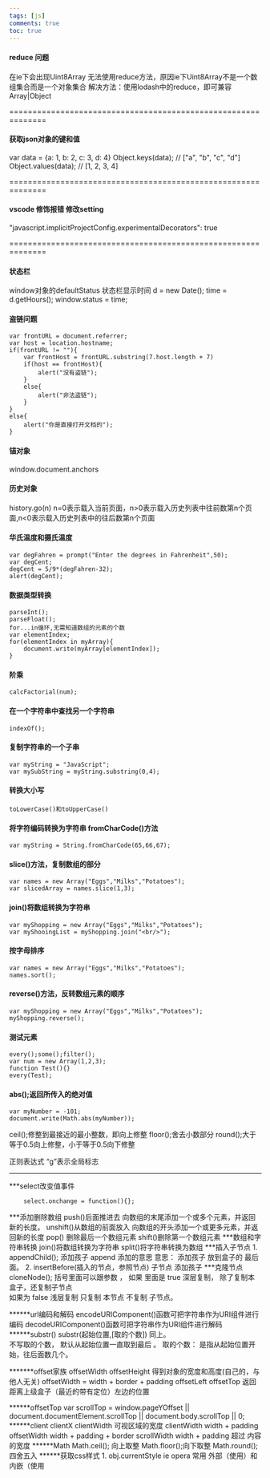 ```yaml
---
tags: [js]
comments: true
toc: true
---
```




#### reduce 问题

在ie下会出现Uint8Array 无法使用reduce方法，原因ie下Uint8Array不是一个数组集合而是一个对象集合
解决方法：使用lodash中的reduce，即可兼容Array|Object

==============================================================
#### 获取json对象的键和值
var data = {a: 1, b: 2, c: 3, d: 4}
Object.keys(data);  // ["a", "b", "c", "d"]
Object.values(data);    // [1, 2, 3, 4]

==============================================================
#### vscode 修饰报错 修改setting
"javascript.implicitProjectConfig.experimentalDecorators": true

==============================================================
#### 状态栏
window对象的defaultStatus
状态栏显示时间
d = new Date();
time = d.getHours();
window.status = time;

#### 盗链问题
```
var frontURL = document.referrer;
var host = location.hostname;
if(frontURL != ""){
	var frontHost = frontURL.substring(7.host.length + 7)
	if(host == frontHost){
		alert("没有盗链");
	}
	else{
		alert("非法盗链");
	}
}
else{
	alert("你是直接打开文档的");
}
```

#### 锚对象
window.document.anchors

#### 历史对象
history.go(n)
n=0表示载入当前页面，n>0表示载入历史列表中往前数第n个页面,n<0表示载入历史列表中的往后数第n个页面

#### 华氏温度和摄氏温度

```
var degFahren = prompt("Enter the degrees in Fahrenheit",50);
var degCent;
degCent = 5/9*(degFahren-32);
alert(degCent);
```

#### 数据类型转换

```
parseInt();
parseFloat();
for...in循环,无需知道数组的元素的个数
var elementIndex;
for(elementIndex in myArray){
	document.write(myArray[elementIndex]);
}
```

#### 阶乘

```
calcFactorial(num);
```

#### 在一个字符串中查找另一个字符串

```
indexOf();
```

#### 复制字符串的一个子串

```
var myString = "JavaScript";
var mySubString = myString.substring(0,4);
```

#### 转换大小写

```
toLowerCase()和toUpperCase()
```

#### 将字符编码转换为字符串 fromCharCode()方法

```
var myString = String.fromCharCode(65,66,67);
```

#### slice()方法，复制数组的部分

```
var names = new Array("Eggs","Milks","Potatoes");
var slicedArray = names.slice(1,3);
```

#### join()将数组转换为字符串

```
var myShopping = new Array("Eggs","Milks","Potatoes");
var myShooingList = myShopping.join("<br/>");
```

#### 按字母排序

```
var names = new Array("Eggs","Milks","Potatoes");
names.sort();
```

#### reverse()方法，反转数组元素的顺序

```
var myShopping = new Array("Eggs","Milks","Potatoes");
myShopping.reverse();
```

#### 测试元素

```
every();some();filter();
var num = new Array(1,2,3);
function Test(){}
every(Test);
```

#### abs();返回所传入的绝对值

```
var myNumber = -101;
document.write(Math.abs(myNumber));
```

ceil();修整到最接近的最小整数，即向上修整
floor();舍去小数部分
round();大于等于0.5向上修整，小于等于0.5向下修整

正则表达式
“g”表示全局标志

****************************************************************************************************************

***select改变值事件
```
	select.onchange = function(){};
```

***添加删除数组
	push()后面推进去
	   向数组的末尾添加一个或多个元素，并返回新的长度。
	unshift()从数组的前面放入
	   向数组的开头添加一个或更多元素，并返回新的长度
	pop() 删除最后一个数组元素
	shift()删除第一个数组元素
***数组和字符串转换
	join()将数组转换为字符串
	split()将字符串转换为数组
***插入子节点
	1. appendChild();    添加孩子     append 添加的意思
		意思：  添加孩子   放到盒子的 最后面。
	2. insertBefore(插入的节点，参照节点)   子节点  添加孩子
***克隆节点
	cloneNode();
	括号里面可以跟参数  ， 如果 里面是 true  深层复制， 除了复制本盒子，还复制子节点  
	如果为 false  浅层复制   只复制   本节点  不复制 子节点。

******url编码和解码
	encodeURIComponent()函数可把字符串作为URI组件进行编码
	decodeURIComponent()函数可把字符串作为URI组件进行解码
******substr()
	substr(起始位置,[取的个数])
	同上。  
  不写取的个数， 默认从起始位置一直取到最后 。
  取的个数：    是指从起始位置开始，往后面数几个。

*******offset家族
	offsetWidth  offsetHeight
	得到对象的宽度和高度(自己的，与他人无关) offsetWidth =  width  + border  +  padding
	offsetLeft   offsetTop
	返回距离上级盒子（最近的带有定位）左边的位置

******offsetTop
	var scrollTop = window.pageYOffset || document.documentElement.scrollTop || document.body.scrollTop || 0;
******client
	clientX          clientWidth   可视区域的宽度 
	clientWidth     width  +  padding        
	offsetWidth     width + padding + border 
	scrollWidth     width + padding      超过  内容的宽度
******Math
	Math.ceil(); 向上取整
	Math.floor();向下取整
	Math.round();四舍五入
******获取css样式
	 1.   obj.currentStyle   ie  opera  常用
		外部（使用<link>）和内嵌（使用<style>）样式表中的样式（ie和opera）
	 2 .window.getComputedStyle("元素", "伪类")     w3c 两个选项是必须的， 没有伪类 用 null 替代
	 3.兼容
	 function getStyle(obj,attr) {
		if (obj.currentStyle) {
			return obj.currentStyle[attr];
		} else {
			return window.getComputedStyle(obj,null)[attr];
		}
	  }
*******in运算符
	in运算符也是一个二元运算符，但是对运算符左右两个操作数的要求比较严格。
	in运算符要求第1个（左边的）操作数必须是字符串类型或可以转换为字符串类型的其他类型，
	而第2个（右边的）操作数必须是数组或对象。只有第1个操作数的值是第2个操作数的属性名，
	才会返回true，否则返回false

*******************

#### js 内置对象：

```
	String 
	Date
	Math
	Array
	RegExp
	Number
	Object
	Function
	Null
	Boolean
	Error
	Cookie
	Session
```

#### Js Bom对象
```
	Window
	Document
	History
	Location
	Screen
	Navigator
```

#### 将伪数组转化为数组

```
	var json = {0:'first',1:'second',length:2};
	Array.prototype.slice.call(json);
```



#### 写一个通用的事件侦听器函数
// event(事件)工具集，来源：github.com/markyun

```
markyun.Event = {
    // 页面加载完成后
    readyEvent : function(fn) {
        if (fn==null) {
            fn=document;
        }
        var oldonload = window.onload;
        if (typeof window.onload != 'function') {
            window.onload = fn;
        } else {
            window.onload = function() {
                oldonload();
                fn();
            };
        }
    },
    // 视能力分别使用dom0||dom2||IE方式 来绑定事件
    // 参数： 操作的元素,事件名称 ,事件处理程序
    addEvent : function(element, type, handler) {
        if (element.addEventListener) {
            //事件类型、需要执行的函数、是否捕捉
            element.addEventListener(type, handler, false);
        } else if (element.attachEvent) {
            element.attachEvent('on' + type, function() {
                handler.call(element);
            });
        } else {
            element['on' + type] = handler;
        }
    },
    // 移除事件
    removeEvent : function(element, type, handler) {
        if (element.removeEnentListener) {
            element.removeEnentListener(type, handler, false);
        } else if (element.detachEvent) {
            element.detachEvent('on' + type, handler);
        } else {
            element['on' + type] = null;
        }
    }, 
    // 阻止事件 (主要是事件冒泡，因为IE不支持事件捕获)
    stopPropagation : function(ev) {
        if (ev.stopPropagation) {
            ev.stopPropagation();
        } else {
            ev.cancelBubble = true;
        }
    },
    // 取消事件的默认行为
    preventDefault : function(event) {
        if (event.preventDefault) {
            event.preventDefault();
        } else {
            event.returnValue = false;
        }
    },
    // 获取事件目标
    getTarget : function(event) {
        return event.target || event.srcElement;
    },
    // 获取event对象的引用，取到事件的所有信息，确保随时能使用event；
    getEvent : function(e) {
        var ev = e || window.event;
        if (!ev) {
            var c = this.getEvent.caller;
            while (c) {
                ev = c.arguments[0];
                if (ev && Event == ev.constructor) {
                    break;
                }
                c = c.caller;
            }
        }
        return ev;
    }
};

```

******************
Ajax 是什么？Ajax 的交互模型？同步和异步的区别？如何解决跨域问题？
Ajax 是什么：
1. 通过异步模式，提升了用户体验
2. 优化了浏览器和服务器之间的传输，减少不必要的数据往返，减少了带宽占用
3. Ajax 在客户端运行，承担了一部分本来由服务器承担的工作，减少了大用户量下的服务器负载。

Ajax 的最大的特点：
1. Ajax可以实现动态不刷新（局部刷新）
2. readyState 属性 状态 有5个可取值： 0 = 未初始化，1 = 启动， 2 = 发送，3 = 接收，4 = 完成

Ajax 同步和异步的区别:
1. 同步：提交请求 -> 等待服务器处理 -> 处理完毕返回，这个期间客户端浏览器不能干任何事
2. 异步：请求通过事件触发 -> 服务器处理（这是浏览器仍然可以作其他事情）-> 处理完毕
ajax.open方法中，第3个参数是设同步或者异步。

Ajax 的缺点：
1. Ajax 不支持浏览器 back 按钮
2. 安全问题 Ajax 暴露了与服务器交互的细节
3. 对搜索引擎的支持比较弱
4. 破坏了程序的异常机制
5. 不容易调试

解决跨域问题：
1. jsonp
2. iframe
3. window.name、window.postMessage
4. 服务器上设置代理页面

```
*************************************

function whatBrowser() {  
    document.Browser.Name.value=navigator.appName;  
    document.Browser.Version.value=navigator.appVersion;  
    document.Browser.Code.value=navigator.appCodeName;  
    document.Browser.Agent.value=navigator.userAgent;  
}
/*
* 智能获取浏览器版本信息
*
*/
var browser={
    versions:function(){
    var u = navigator.userAgent, app = navigator.appVersion;
    return {//移动终端浏览器版本信息
      trident: u.indexOf('Trident') > -1, //IE内核
      presto: u.indexOf('Presto') > -1, //opera内核
      webKit: u.indexOf('AppleWebKit') > -1, //苹果、谷歌内核
      gecko: u.indexOf('Gecko') > -1 && u.indexOf('KHTML') == -1, //火狐内核
      mobile: !!u.match(/AppleWebKit.*Mobile.*/)||!!u.match(/AppleWebKit/), //是否为移动终端
      ios: !!u.match(/\(i[^;]+;( U;)? CPU.+Mac OS X/), //ios终端
      android: u.indexOf('Android') > -1 || u.indexOf('Linux') > -1, //android终端或者uc浏览器
      iPhone: u.indexOf('iPhone') > -1 || u.indexOf('Mac') > -1, //是否为iPhone或者QQHD浏览器
      iPad: u.indexOf('iPad') > -1, //是否iPad
      webApp: u.indexOf('Safari') == -1 //是否web应该程序，没有头部与底部
    };
   }(),
   language:(navigator.browserLanguage || navigator.language).toLowerCase()
}

```

****************状态码
100 Continue  继续，一般在发送post请求时，已发送了http header之后服务端将返回此信息，表示确认，之后发送具体参数信息
200 OK   正常返回信息
201 Created  请求成功并且服务器创建了新的资源
202 Accepted  服务器已接受请求，但尚未处理
301 Moved Permanently  请求的网页已永久移动到新位置
302 Found  临时性重定向
303 See Other  临时性重定向，且总是使用 GET 请求新的 URI
304 Not Modified  自从上次请求后，请求的网页未修改过
400 Bad Request  服务器无法理解请求的格式，客户端不应当尝试再次使用相同的内容发起请求
401 Unauthorized  请求未授权
403 Forbidden  禁止访问
404 Not Found  找不到如何与 URI 相匹配的资源
500 Internal Server Error  最常见的服务器端错误
503 Service Unavailable 服务器端暂时无法处理请求（可能是过载或维护）

**********************js 操作获取和设置 cookie
// 创建cookie
```
function setCookie(name, value, expires, path, domain, secure) {
    var cookieText = encodeURIComponent(name) + '=' + encodeURIComponent(value);
    if (expires instanceof Date) {
        cookieText += '; expires=' + expires;
    }
    if (path) {
        cookieText += "; path=" + path     }
    if (domain) {
        cookieText += '; domain=' + domain;
    }
    if (secure) {
        cookieText += '; secure';
    }
    document.cookie = cookieText;
}
// 获取cookie
function getCookie(name) {
    var cookieName = encodeURIComponent(name) + '=';
    var cookieStart = document.cookie.indexOf(cookieName);
    var cookieValue = null;
    if (cookieStart > -1) {
        var cookieEnd = document.cookie.indexOf(';', cookieStart);
        if (cookieEnd == -1) {
            cookieEnd = document.cookie.length;
        }
        cookieValue = decodeURIComponent(document.cookie.substring(cookieStart + cookieName.length, cookieEnd));
    }
    return cookieValue;
}
// 删除cookie
function unsetCookie(name) {
    document.cookie = name + "= ; expires=" + new Date(0);
}
```

**************************************************************
			ES6
**************************************************************
----模板字符串：
    let apple = "苹果";
    let coffee = "咖啡";
    let = kitChen`今天的早餐是${apple} 与 ${coffee} !`;
    function kitChen(strings, ...values) {
	console.log(strings); // ["今天的早餐是", "与", "!", raw: Array[3]]
	consloe.log(values);  // ["苹果", "咖啡"]
    }

----新字符串方法
    let breakfast = "今天早餐是什么？";
    console.log(breakfast.startsWith("今天")); // true 判断以什么开头
    console.log(breakfast.endsWith("!")); // false 判断以什么结尾
    console.log(breakfast.includes("?")); // true 判断是否包含

----设置函数默认参数
    function breakfast(coke = "蛋糕", drink = "果汁") {
	return `${coke} , ${drink}`;
    }
    console.log(breakfast());

----展开操作符
    let fruits = ["苹果", "香蕉"],
	foods = ["橘子", ...fruits];
    console.log(foods); // ["橘子", "苹果", "香蕉"]

----函数name
    let breakfast = function(){}
    console.log(breakfast.name); // breakfast
    let breakfast = function superBreakfast(){}
    console.log(breakfast.name); // superBreakfast

----判断两个值是否相等
    Object.is(NaN, NaN); // true
    Object.is(+0, -0); // false

----把一个对象值复制到另一个对象
    let breakfast = {};
    breakfast.assgin(breakfast, {drink: "啤酒"})

----设置对象的prototype
    let breakfast = { getDrink(){ return "果汁"; }};
    let dinner = { getDrink(){ return "啤酒";}};
    let sunday = Object.create(breakfast); // 基于breakfast创建的对象
    console.log(Object.getPrototypeOf(sunday) === breakfast); // true
    Object.setProtytypeOf(sunday, dinner); ****
    console.log(Object.getPrototypeOf(sunday) === dinner); // true

---- __proto__
    let breakfast = { getDrink(){ return "果汁"; }};
    let dinner = { getDrink(){ return "啤酒";}};
    let sunday = { __proto__: breakfast };
    console.log(Object.getPrototypeOf(sunday) === breakfast); // true
    sunday.__proto__ = dinner;
    console.log(Object.getPrototypeOf(sunday) === dinner); // true

----super
    let breakfast = { getDrink(){ return "果汁"; }};
    let dinner = { getDrink(){ return "啤酒";}};
    let sunday = { __proto__: breakfast, getDrink(){ return super.getDrink() + "牛奶"; } };
    console.log(sunday.getDrink()); // "果汁牛奶"



*****************************************************************************************
问题：判断select选择情况
*****************************************************************************************
```
$("#demo").change(function () {
    var val = $(this).val();
    var res = confirm("您确认修改为"+val+"么？");
    if(res == true){
        //确认
        $(this).attr("hook",val);
    }else{
        //取消
        if(typeof $(this).attr("hook") == "undefined"){
            //尚未做过选择，重置为默认选择
            $(this).val($(this).children("option:first-child").val());
        }else{
            //重置为修改之前的选择
            $(this).val($(this).attr("hook"));
        }
    }
});
```

*************************************************************
时间format
*************************************************************

```
//格式化CST日期的字串
function formatCSTDate(strDate, format) {
    return formatDate(new Date(strDate), format);
}
//格式化日期
function formatDate(date, format) {
    var paddNum = function (num) {
        num += "";
        return num.replace(/^(\d)$/, "0$1");
    }
    //指定格式字符
    var cfg = {
        yyyy: date.getFullYear() //年 : 4位
        , yy: date.getFullYear().toString().substring(2)//年 : 2位
        , M: date.getMonth() + 1  //月 : 如果1位的时候不补0
        , MM: paddNum(date.getMonth() + 1) //月 : 如果1位的时候补0
        , d: date.getDate()   //日 : 如果1位的时候不补0
        , dd: paddNum(date.getDate())//日 : 如果1位的时候补0
        , hh: date.getHours()  //时
        , mm: date.getMinutes() //分
        , ss: date.getSeconds() //秒
    }
    format || (format = "yyyy-MM-dd hh:mm:ss");
    return format.replace(/([a-z])(\1)*/ig, function (m) {
        return cfg[m];
    });
}
```






